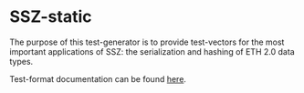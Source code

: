# SSZ-static

The purpose of this test-generator is to provide test-vectors for the most important applications of SSZ:
 the serialization and hashing of ETH 2.0 data types.

Test-format documentation can be found [here](../../specs/test_formats/ssz_static/README.md).
